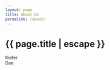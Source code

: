 ```yaml
---
layout: page
title: About Us
permalink: /about/
---
```


<h1 class="page-title">{{ page.title | escape }}</h1>

<div class="section">
	<div class="row">
		<div class="col s12 m4 l4">
		Kiefer
		</div>
		<div class="col s12 m4 l4">
		Dan
		</div>
		<div class="col s12 m4 l4">
		</div>
		</div>
		</div>



